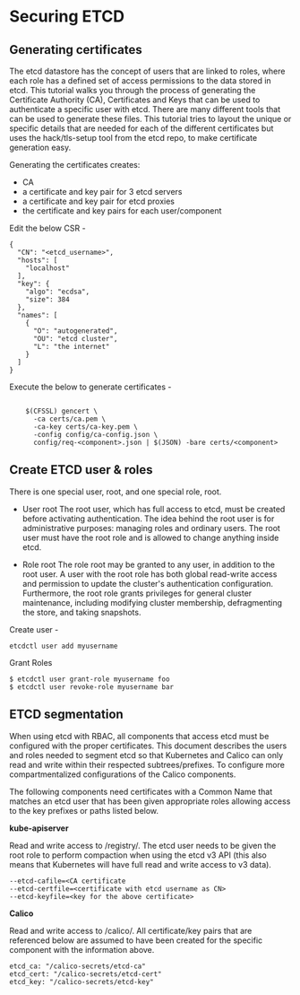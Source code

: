 # Securing ETCD

## Generating certificates

The etcd datastore has the concept of users that are linked to roles, where each role has a defined set of access permissions to the data stored in etcd. This tutorial walks you through the process of generating the Certificate Authority (CA), Certificates and Keys that can be used to authenticate a specific user with etcd. There are many different tools that can be used to generate these files. This tutorial tries to layout the unique or specific details that are needed for each of the different certificates but uses the hack/tls-setup tool from the etcd repo, to make certificate generation easy.


Generating the certificates creates:

* CA
* a certificate and key pair for 3 etcd servers
* a certificate and key pair for etcd proxies
* the certificate and key pairs for each user/component

Edit the below CSR - 

```
{
  "CN": "<etcd_username>",
  "hosts": [
    "localhost"
  ],
  "key": {
    "algo": "ecdsa",           
    "size": 384                
  },  
  "names": [
    {
      "O": "autogenerated",    
      "OU": "etcd cluster",
      "L": "the internet"
    }
  ]   
}

```

Execute the below to generate certificates -


```

    $(CFSSL) gencert \
      -ca certs/ca.pem \
      -ca-key certs/ca-key.pem \
      -config config/ca-config.json \
      config/req-<component>.json | $(JSON) -bare certs/<component>

```

## Create ETCD user & roles 

There is one special user, root, and one special role, root.

* User root
The root user, which has full access to etcd, must be created before activating authentication. The idea behind the root user is for administrative purposes: managing roles and ordinary users. The root user must have the root role and is allowed to change anything inside etcd.

* Role root
The role root may be granted to any user, in addition to the root user. A user with the root role has both global read-write access and permission to update the cluster's authentication configuration. Furthermore, the root role grants privileges for general cluster maintenance, including modifying cluster membership, defragmenting the store, and taking snapshots.

Create user - 

```
etcdctl user add myusername

```

Grant Roles 

```
$ etcdctl user grant-role myusername foo
$ etcdctl user revoke-role myusername bar

```

## ETCD segmentation 


When using etcd with RBAC, all components that access etcd must be configured with the proper certificates. This document describes the users and roles needed to segment etcd so that Kubernetes and Calico can only read and write within their respected subtrees/prefixes. To configure more compartmentalized configurations of the Calico components.


The following components need certificates with a Common Name that matches an etcd user that has been given appropriate roles allowing access to the key prefixes or paths listed below.

**kube-apiserver**

Read and write access to /registry/. The etcd user needs to be given the root role to perform compaction when using the etcd v3 API (this also means that Kubernetes will have full read and write access to v3 data).

```
--etcd-cafile=<CA certificate
--etcd-certfile=<certificate with etcd username as CN>
--etcd-keyfile=<key for the above certificate>

```

**Calico**

Read and write access to /calico/. All certificate/key pairs that are referenced below are assumed to have been created for the specific component with the information above.

```
etcd_ca: "/calico-secrets/etcd-ca"
etcd_cert: "/calico-secrets/etcd-cert"
etcd_key: "/calico-secrets/etcd-key"

```

